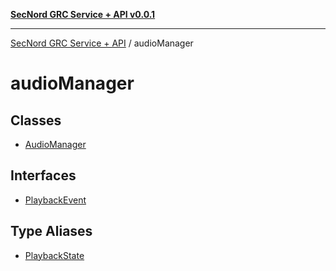 [**SecNord GRC Service + API v0.0.1**](../README.md)

***

[SecNord GRC Service + API](../README.md) / audioManager

# audioManager

## Classes

- [AudioManager](classes/AudioManager.md)

## Interfaces

- [PlaybackEvent](interfaces/PlaybackEvent.md)

## Type Aliases

- [PlaybackState](type-aliases/PlaybackState.md)
